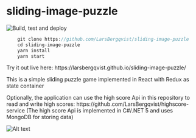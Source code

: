 # sliding-image-puzzle
![Build, test and deploy](https://github.com/larsbergqvist/sliding-image-puzzle/actions/workflows/ci.yml/badge.svg)

<p>

```javascript
    git clone https://github.com/LarsBergqvist/sliding-image-puzzle
    cd sliding-image-puzzle
    yarn install
    yarn start
```
<p>Try it out live here: https://larsbergqvist.github.io/sliding-image-puzzle/  
<p>This is a simple sliding puzzle game implemented in React with Redux as state container  
<p>Optionally, the application can use the high score Api in this repository to read and write high scores: https://github.com/LarsBergqvist/highscore-service  
(The high score Api is implemented in C#/.NET 5 and uses MongoDB for storing data)
    
![Alt text](https://github.com/LarsBergqvist/sliding-image-puzzle/blob/main/sliding-image-puzzle.gif?raw=true 'Sliding Image puzzle')

